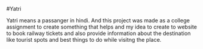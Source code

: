 #Yatri

Yatri means a passanger in hindi. And this project was made as a college assignment to create something that helps and my idea to create to website to book railway tickets and also provide information about the destination like tourist spots and best things to do while visitng the place.  
